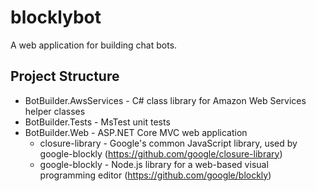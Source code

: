 # blocklybot

A web application for building chat bots.

## Project Structure
* BotBuilder.AwsServices - C# class library for Amazon Web Services helper classes
* BotBuilder.Tests - MsTest unit tests
* BotBuilder.Web - ASP.NET Core MVC web application
  * closure-library - Google's common JavaScript library, used by google-blockly (https://github.com/google/closure-library)
  * google-blockly - Node.js library for a web-based visual programming editor (https://github.com/google/blockly)
